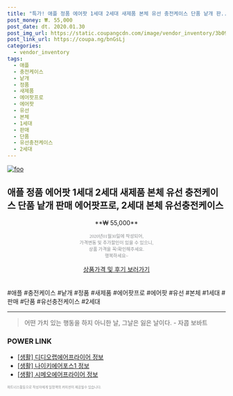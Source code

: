 ```yaml
--- 
title: "특가! 애플 정품 에어팟 1세대 2세대 새제품 본체 유선 충전케이스 단품 낱개 판..." 
post_money: ₩. 55,000 
post_date: dt. 2020.01.30 
post_img_url: https://static.coupangcdn.com/image/vendor_inventory/3b09/b18cee69ad3133f48a7e53f83e94111c84a061274143717480dda8503397.jpg 
post_link_url: https://coupa.ng/bnGsLj 
categories: 
  - vendor_inventory 
tags: 
  - 애플 
  - 충전케이스 
  - 낱개 
  - 정품 
  - 새제품 
  - 에어팟프로 
  - 에어팟 
  - 유선 
  - 본체 
  - 1세대 
  - 판매 
  - 단품 
  - 유선충전케이스 
  - 2세대 
--- 
```

[![foo](https://static.coupangcdn.com/image/vendor_inventory/3b09/b18cee69ad3133f48a7e53f83e94111c84a061274143717480dda8503397.jpg)](https://coupa.ng/bnGsLj) 

## 애플 정품 에어팟 1세대 2세대 새제품 본체 유선 충전케이스 단품 낱개 판매 에어팟프로, 2세대 본체 유선충전케이스 
<p style="text-align: center;">**₩ 55,000**</p> 
<p style="text-align: center;"><span style="color: #898c8f; font-family: Georgia,Times,serif; font-size: 0.75em;">2020년01월30일에 작성되어, <br>가격변동 및 추가할인이 있을 수 있으니,<br> 상품 가격을 꼭!확인해주세요.<br>행복하세요~</span> 
</p>	 
<div markdown="0" style="text-align: center;"><a href="https://coupa.ng/bnGsLj" class="btn btn--success">상품가격 및 후기 보러가기</a></div> 
<br><br> 
  #애플 #충전케이스 #낱개 #정품 #새제품 #에어팟프로 #에어팟 #유선 #본체 #1세대 #판매 #단품 #유선충전케이스 #2세대 
<hr> 

> 어떤 가치 있는 행동을 하지 아니한 날, 그날은 잃은 날이다. - 자콥 보바트 


### POWER LINK

* <a href="https://blog.naver.com/sakai111/221761274938" target="_blank"> [생활] 디디오랩에어프라이어 정보 </a>
* <a href="https://blog.naver.com/santokki14/221770654155" target="_blank"> [생활] 나이키에어포스1 정보 </a>
* <a href="https://blog.naver.com/sakai111/221763170225" target="_blank"> [생활] 시메오에어프라이어 정보 </a>

<span style="color: #898c8f; font-family: Georgia,Times,serif; font-size: 0.55em;">파트너스활동으로 작성자에게 일정액의 커미션이 제공될수 있습니다.</span> 
